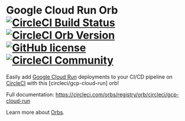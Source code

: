 # Google Cloud Run Orb [![CircleCI Build Status](https://circleci.com/gh/CircleCI-Public/gcp-cloud-run-orb.svg?style=shield "CircleCI Build Status")](https://circleci.com/gh/CircleCI-Public/gcp-cloud-run-orb) [![CircleCI Orb Version](https://img.shields.io/badge/endpoint.svg?url=https://badges.circleci.io/orb/circleci/gcp-cloud-run)](https://circleci.com/orbs/registry/orb/circleci/gcp-cloud-run) [![GitHub license](https://img.shields.io/badge/license-MIT-blue.svg)](https://raw.githubusercontent.com/CircleCI-Public/slack-orb/master/LICENSE) [![CircleCI Community](https://img.shields.io/badge/community-CircleCI%20Discuss-343434.svg)](https://discuss.circleci.com/c/ecosystem/orbs)

Easily add [Google Cloud Run](https://cloud.google.com/run/) deployments to your CI/CD pipeline on [CircleCI](https://circleci.com/) with this [circleci/gcp-cloud-run] orb!

Full documentation: https://circleci.com/orbs/registry/orb/circleci/gcp-cloud-run

Learn more about [Orbs](https://circleci.com/docs/2.0/using-orbs/ "Using Orbs").